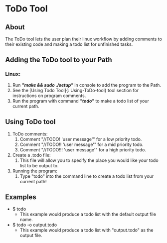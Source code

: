 # ToDo Tool

## About
The ToDo tool lets the user plan their linux workflow by adding comments to their 
existing code and making a todo list for unfinished tasks.

## Adding the ToDo tool to your Path
### Linux:
1. Run ***"make && sudo ./setup"***  in console to add the program to the Path.
2. See the [Using Todo Tool]{: Using-ToDo-tool} tool section for instructions on program comments.
3. Run the program with command ***"todo"*** to make a todo list of your current path.

## Using ToDo tool
1. ToDo comments:
	1. Comment "//TODO! 'user message'" for a low priority todo.
	2. Comment "//TODO!! 'user message'" for a mid priority todo.
	3. Comment "//TODO!!! 'user message'" for a high priority todo.
2. Create a .todo file:
	1. This file will allow you to specify the place you would like your todo list to be output to.
3. Running the program:
	1. Type "todo" into the command line to create a todo list from your current path!

## Examples
- $ todo 
	- This example would produce a todo list with the default output file name.
- $ todo -o output.todo
	- This example would produce a todo list with "output.todo" as the output file.
